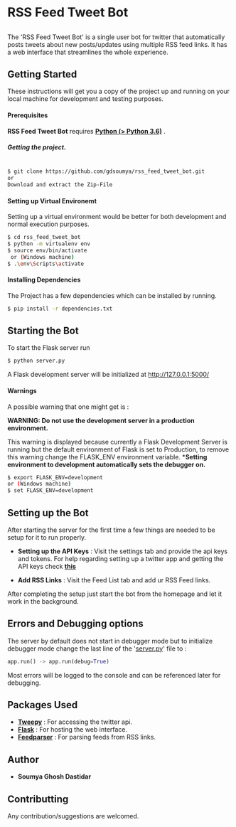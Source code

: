 # RSS Feed Tweet Bot
##
The 'RSS Feed Tweet Bot' is a single user bot for twitter that automatically posts tweets about new posts/updates using multiple RSS feed links. It has a web interface that streamlines the whole experience.
## Getting Started
These instructions will get you a copy of the project up and running on your local machine for development and testing purposes.

#### Prerequisites

**RSS Feed Tweet Bot** requires [ **Python (> Python 3.6)**](https://www.python.org/) .

##### Getting the project.
#
```sh
$ git clone https://github.com/gdsoumya/rss_feed_tweet_bot.git
or 
Download and extract the Zip-File
```
#### Setting up Virtual Environemt
Setting up a virtual environment would be better for both development and normal execution purposes.
```sh
$ cd rss_feed_tweet_bot
$ python -m virtualenv env
$ source env/bin/activate
 or (Windows machine)
$ .\env\Scripts\activate
```
#### Installing Dependencies
The Project has a few dependencies which can be installed by running.
```sh
$ pip install -r dependencies.txt 
```
## Starting the Bot
To start the Flask server run
```sh
$ python server.py
```
A Flask development server will be initialized at http://127.0.0.1:5000/

#### Warnings 
A possible warning that one might get is :

**WARNING: Do not use the development server in a production environment.**

This warning is displayed because currently a Flask Development Server is running but the default environment of Flask is set to Production, to remove this warning change the FLASK_ENV environment variable.
***Setting environment to development automatically sets the debugger on.**
```sh
$ export FLASK_ENV=development
or (Windows machine)
$ set FLASK_ENV=development
```

## Setting up the Bot
After starting the server for the first time a few things are needed to be setup for it to run properly.
- **Setting up the API Keys** : Visit the settings tab and provide the api keys and tokens. For help regarding setting up a twitter app and getting the API keys check **[this](https://developer.twitter.com/en/docs/basics/developer-portal/overview)**

- **Add RSS Links** : Visit the Feed List tab and add ur RSS Feed links.

After completing the setup just start the bot from the homepage and let it work in the background.

## Errors and Debugging options
The server by default does not start in debugger mode but to initialize debugger mode change the last line of the '[server.py](https://github.com/gdsoumya/rss_feed_tweet_bot/blob/master/server.py)' file to :
```python
app.run() -> app.run(debug=True)
```
Most errors will be logged to the console and can be referenced later for debugging.
## Packages Used
- **[Tweepy](http://www.tweepy.org/)** : For accessing the twitter api.
- **[Flask](http://flask.pocoo.org/)** : For hosting the web interface.
- **[Feedparser](https://pypi.org/project/feedparser/)** : For parsing feeds from RSS links.

## Author
-   **Soumya Ghosh Dastidar**

## Contributting
Any contribution/suggestions are welcomed.
